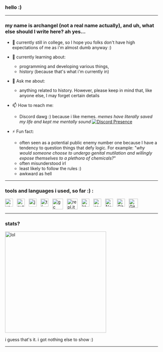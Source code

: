 ### hello :)
____
### my name is archangel (not a real name actually), and uh, what else should I write here? ah yes...

- 🔭 currently still in college, so I hope you folks don't have high expectations of me as i'm almost dumb anyway :)
  
- 🌱 currently learning about:
  - programming and developing various things,
  - history (because that's what i'm currently in)
    
- 💬 Ask me about:
  - anything related to history. However, please keep in mind that, like anyone else, I may forget certain details
    
- 📫 How to reach me:
  - Discord dawg :) because i like memes. *memes have literally saved my life and kept me mentally sound*
    [![Discord Presence](https://lanyard.cnrad.dev/api/1086625985761382430?theme=dark&hideDiscrim=true&borderRadius=30px&idleMessage=either%20hunting%20some%20good/offensive%20memes%20or%20plotting%20something%20bad%20for%20personal%20benefit)](https://discord.com/users/1086625985761382430)
  
- ⚡ Fun fact:
  - often seen as a potential public enemy number one because I have a tendency to question things that defy logic. For example: "*why would someone choose to undergo genital mutilation and willingly expose themselves to a plethora of chemicals?*"
  - often misunderstood irl
  - least likely to follow the rules :)
  - awkward as hell
___

### tools and languages i used, so far :) :
<img align="left" alt="vsc" width="26px" src="https://cdn.jsdelivr.net/gh/devicons/devicon/icons/vscode/vscode-original.svg" style="padding-right:10px;" />
<img align="left" alt="python" width="26px" src="https://cdn.jsdelivr.net/gh/devicons/devicon/icons/python/python-original.svg" style="padding-right:10px;"/>
<img align="left" alt="javascript" width="26px" src="https://cdn.jsdelivr.net/gh/devicons/devicon/icons/javascript/javascript-original.svg" style="padding-right:10px;"/>
<img align="left" alt="tf" width="26px" src="https://upload.wikimedia.org/wikipedia/commons/2/2d/Tensorflow_logo.svg" style="padding-right:10px;"/>
<img align="left" alt="gc" width="35px" src="https://lh3.googleusercontent.com/Bxp8IrKWEa-5KlyJp8jSXI5TAT7l0zA2XdEvdDtkEznVzhHLv01sSY82xu5nb1pfze121U6VHxwjc8HC31847_2GUzB-LJ1G3f4kcw" style="padding-right:10px;"/>
<img align="left" alt="repl.it" width="35px" src="https://upload.wikimedia.org/wikipedia/commons/7/78/New_Replit_Logo.svg" style="padding-right:10px;"/>
<img align="left" alt="html" width="26px" src="https://cdn.jsdelivr.net/gh/devicons/devicon/icons/html5/html5-original.svg" style="padding-right:10px;"/>
<img align="left" alt="css" width="26px" src="https://cdn.jsdelivr.net/gh/devicons/devicon/icons/css3/css3-original.svg" style="padding-right:10px;"/>
<img align="left" alt="Node.js" width="26px" src="https://cdn.jsdelivr.net/gh/devicons/devicon/icons/nodejs/nodejs-original.svg" style="padding-right:10px;"/>
<img align="left" alt="Git" width="26px" src="https://cdn.jsdelivr.net/gh/devicons/devicon/icons/git/git-original.svg" style="padding-right:10px;"/>
<img align="left" alt="Gitpod" width="30px" src="https://avatars.githubusercontent.com/u/37021919?s=200&v=4" style="padding-right:10px;"/>

<br />
<br />

___
### stats?
<div style="position: relative;">
  <img alt="lol" width="333px" src="https://github-readme-stats.vercel.app/api/top-langs/?username=archangel-12&hide_progress=true" style="position: relative; z-index: 2;">
</div>

i guess that's it. i got nothing else to show :)



____
